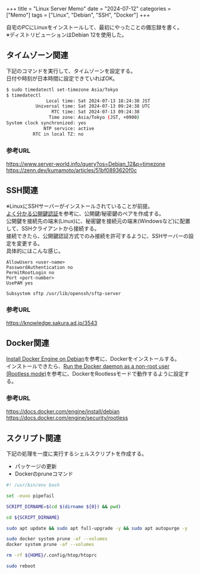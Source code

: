 +++
title = "Linux Server Memo"
date = "2024-07-12"
categories = ["Memo"]
tags = ["Linux", "Debian", "SSH", "Docker"]
+++

自宅のPCにLinuxをインストールして、最初にやったことの備忘録を書く。  
※ディストリビューションはDebian 12を使用した。

## タイムゾーン関連

下記のコマンドを実行して、タイムゾーンを設定する。  
日付や時刻が日本時間に設定できていればOK。

```bash
$ sudo timedatectl set-timezone Asia/Tokyo
$ timedatectl
               Local time: Sat 2024-07-13 18:24:38 JST
           Universal time: Sat 2024-07-13 09:24:38 UTC
                 RTC time: Sat 2024-07-13 09:24:38
                Time zone: Asia/Tokyo (JST, +0900)
System clock synchronized: yes
              NTP service: active
          RTC in local TZ: no
```

### 参考URL

<https://www.server-world.info/query?os=Debian_12&p=timezone>  
<https://zenn.dev/kumamoto/articles/51bf0893620f0c>

## SSH関連

※LinuxにSSHサーバーがインストールされていることが前提。  
[よく分かる公開鍵認証](https://knowledge.sakura.ad.jp/3543)を参考に、公開鍵/秘密鍵のペアを作成する。  
公開鍵を接続先の端末(Linux)に、秘密鍵を接続元の端末(Windowsなど)に配置して、SSHクライアントから接続する。  
接続できたら、公開鍵認証方式でのみ接続を許可するように、SSHサーバーの設定を変更する。  
具体的にはこんな感じ。

```
AllowUsers <user-name>
PasswordAuthentication no
PermitRootLogin no
Port <port-number>
UsePAM yes

Subsystem sftp /usr/lib/openssh/sftp-server
```

### 参考URL

<https://knowledge.sakura.ad.jp/3543>

## Docker関連

[Install Docker Engine on Debian](https://docs.docker.com/engine/install/debian)を参考に、Dockerをインストールする。  
インストールできたら、[Run the Docker daemon as a non-root user (Rootless mode)](https://docs.docker.com/engine/security/rootless)を参考に、DockerをRootlessモードで動作するように設定する。

### 参考URL

<https://docs.docker.com/engine/install/debian>  
<https://docs.docker.com/engine/security/rootless>

## スクリプト関連

下記の処理を一度に実行するシェルスクリプトを作成する。  

* パッケージの更新
* Dockerのpruneコマンド

```bash
#! /usr/bin/env bash

set -euxo pipefail

SCRIPT_DIRNAME=$(cd $(dirname ${0}) && pwd)

cd ${SCRIPT_DIRNAME}

sudo apt update && sudo apt full-upgrade -y && sudo apt autopurge -y

sudo docker system prune -af --volumes
docker system prune -af --volumes

rm -rf ${HOME}/.config/htop/htoprc

sudo reboot
```
